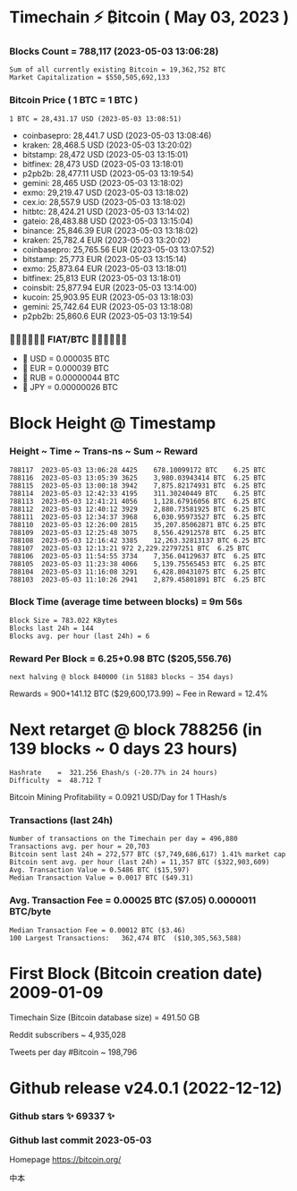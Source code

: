 # Timechain ⚡ ₿itcoin ( May 03, 2023 )
### Blocks Count  =   788,117 (2023-05-03 13:06:28)
    Sum of all currently existing Bitcoin = 19,362,752 BTC
    Market Capitalization = $550,505,692,133
### Bitcoin Price ( 1 BTC = 1 BTC )
	1 BTC = 28,431.17 USD (2023-05-03 13:08:51)
- coinbasepro: 28,441.7 USD (2023-05-03 13:08:46)
- kraken: 28,468.5 USD (2023-05-03 13:20:02)
- bitstamp: 28,472 USD (2023-05-03 13:15:01)
- bitfinex: 28,473 USD (2023-05-03 13:18:01)
- p2pb2b: 28,477.11 USD (2023-05-03 13:19:54)
- gemini: 28,465 USD (2023-05-03 13:18:02)
- exmo: 29,219.47 USD (2023-05-03 13:18:02)
- cex.io: 28,557.9 USD (2023-05-03 13:18:02)
- hitbtc: 28,424.21 USD (2023-05-03 13:14:02)
- gateio: 28,483.88 USD (2023-05-03 13:15:04)
- binance: 25,846.39 EUR (2023-05-03 13:18:02)
- kraken: 25,782.4 EUR (2023-05-03 13:20:02)
- coinbasepro: 25,765.56 EUR (2023-05-03 13:07:52)
- bitstamp: 25,773 EUR (2023-05-03 13:15:14)
- exmo: 25,873.64 EUR (2023-05-03 13:18:01)
- bitfinex: 25,813 EUR (2023-05-03 13:18:01)
- coinsbit: 25,877.94 EUR (2023-05-03 13:14:00)
- kucoin: 25,903.95 EUR (2023-05-03 13:18:03)
- gemini: 25,742.64 EUR (2023-05-03 13:18:08)
- p2pb2b: 25,860.6 EUR (2023-05-03 13:19:54)
### 💱💶💵💷💴💱 FIAT/BTC 💱💴💷💵💶💱
- 💩 USD = 0.000035 BTC
- 💩 EUR = 0.000039 BTC
- 💩 RUB = 0.00000044 BTC
- 💩 JPY = 0.00000026 BTC
# Block Height @ Timestamp
### Height	~ Time	~ Trans-ns	~ Sum	~ Reward
    788117	2023-05-03 13:06:28	4425	678.10099172 BTC	6.25 BTC
    788116	2023-05-03 13:05:39	3625	3,980.03943414 BTC	6.25 BTC
    788115	2023-05-03 13:00:18	3942	7,875.82174931 BTC	6.25 BTC
    788114	2023-05-03 12:42:33	4195	311.30240449 BTC	6.25 BTC
    788113	2023-05-03 12:41:21	4056	1,128.67916056 BTC	6.25 BTC
    788112	2023-05-03 12:40:12	3929	2,880.73581925 BTC	6.25 BTC
    788111	2023-05-03 12:34:37	3968	6,030.95973527 BTC	6.25 BTC
    788110	2023-05-03 12:26:00	2815	35,207.85062871 BTC	6.25 BTC
    788109	2023-05-03 12:25:48	3075	8,556.42912578 BTC	6.25 BTC
    788108	2023-05-03 12:16:42	3385	12,263.32813137 BTC	6.25 BTC
    788107	2023-05-03 12:13:21	972	2,229.22797251 BTC	6.25 BTC
    788106	2023-05-03 11:54:55	3734	7,356.04129637 BTC	6.25 BTC
    788105	2023-05-03 11:23:38	4066	5,139.75565453 BTC	6.25 BTC
    788104	2023-05-03 11:16:08	3291	6,428.80431075 BTC	6.25 BTC
    788103	2023-05-03 11:10:26	2941	2,879.45801891 BTC	6.25 BTC
### Block Time (average time between blocks) = 9m 56s
    Block Size = 783.022 KBytes
    Blocks last 24h = 144
    Blocks avg. per hour (last 24h) = 6
### Reward Per Block = 6.25+0.98 BTC ($205,556.76) 
    next halving @ block 840000 (in 51883 blocks ~ 354 days)
Rewards = 900+141.12 BTC ($29,600,173.99) ~ Fee in Reward = 12.4%
# Next retarget @ block 788256 (in 139 blocks ~ 0 days 23 hours)
    Hashrate    =  321.256 Ehash/s (-20.77% in 24 hours)
    Difficulty  =  48.712 T 
Bitcoin Mining Profitability = 0.0921 USD/Day for 1 THash/s
### Transactions (last 24h)
    Number of transactions on the Timechain per day = 496,880
    Transactions avg. per hour = 20,703
    Bitcoin sent last 24h = 272,577 BTC ($7,749,686,617) 1.41% market cap
    Bitcoin sent avg. per hour (last 24h) = 11,357 BTC ($322,903,609)
    Avg. Transaction Value = 0.5486 BTC ($15,597)
    Median Transaction Value = 0.0017 BTC ($49.31)
### Avg. Transaction Fee = 0.00025 BTC ($7.05) 0.0000011 BTC/byte
    Median Transaction Fee = 0.00012 BTC ($3.46)
    100 Largest Transactions:   362,474 BTC  ($10,305,563,588) 
# First Block (Bitcoin creation date)	2009-01-09
Timechain Size (Bitcoin database size) = 491.50 GB

Reddit subscribers	~ 4,935,028

Tweets per day #Bitcoin	~ 198,796
# Github release	v24.0.1 (2022-12-12)
### Github stars	✨ 69337 ✨
### Github last commit	2023-05-03

Homepage	https://bitcoin.org/

中本
